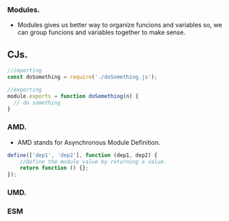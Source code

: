 ### Modules.

- Modules gives us better way to organize funcions and variables so, we can group funcions and variables together to make sense.

## CJs.


```js
//importing 
const doSomething = require('./doSomething.js'); 

//exporting
module.exports = function doSomething(n) {
  // do something
}
```


### AMD.

- AMD stands for Asynchronous Module Definition.
```js
define(['dep1', 'dep2'], function (dep1, dep2) {
    //Define the module value by returning a value.
    return function () {};
});
```
### UMD.

### ESM
